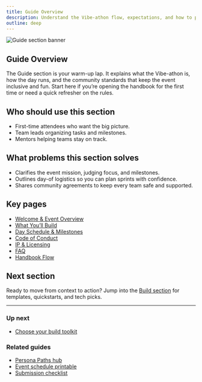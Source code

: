 ```yaml
---
title: Guide Overview
description: Understand the Vibe-athon flow, expectations, and how to prep your team for launch.
outline: deep
---
```


![Guide section banner](/guide-section-banner.webp)

## Guide Overview

The Guide section is your warm-up lap. It explains what the Vibe-athon is, how the day runs, and the community standards that keep the event inclusive and fun. Start here if you’re opening the handbook for the first time or need a quick refresher on the rules.

## Who should use this section

- First-time attendees who want the big picture.
- Team leads organizing tasks and milestones.
- Mentors helping teams stay on track.

## What problems this section solves

- Clarifies the event mission, judging focus, and milestones.
- Outlines day-of logistics so you can plan sprints with confidence.
- Shares community agreements to keep every team safe and supported.

## Key pages

- [Welcome & Event Overview](/guide/welcome)
- [What You’ll Build](/guide/what-youll-build)
- [Day Schedule & Milestones](/guide/schedule)
- [Code of Conduct](/guide/code-of-conduct)
- [IP & Licensing](/guide/ip-licensing)
- [FAQ](/guide/faq)
- [Handbook Flow](/guide/flow)

## Next section

Ready to move from context to action? Jump into the [Build section](/build/index) for templates, quickstarts, and tech picks.

---

### Up next

- [Choose your build toolkit](/build/index)

### Related guides

- [Persona Paths hub](/people/persona-paths)
- [Event schedule printable](/guide/schedule)
- [Submission checklist](/ship/qa-checklist)
